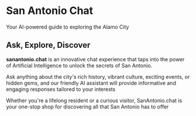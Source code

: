 # San Antonio Chat

Your AI-powered guide to exploring the Alamo City

## Ask, Explore, Discover

<strong>sanantonio.chat</strong> is an innovative chat experience that taps into the power of Artificial Intelligence to unlock the secrets of San Antonio.

<p>
Ask anything about the city's rich history, vibrant culture, exciting events, or hidden gems, and our friendly AI assistant will provide informative and engaging responses tailored to your interests
</p>

<p>
Whether you're a lifelong resident or a curious visitor, SanAntonio.chat is your one-stop shop for discovering all that San Antonio has to offer
</p>
